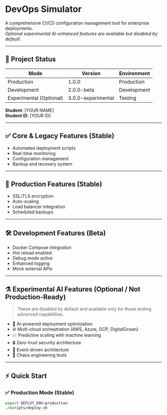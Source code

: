 # DevOps Simulator

A comprehensive CI/CD configuration management tool for enterprise deployments.  
_Optional experimental AI-enhanced features are available but disabled by default._

---

## 📌 Project Status

| Mode        | Version           | Environment     |
|-------------|--------------------|------------------|
| Production  | 1.0.0              | Production       |
| Development | 2.0.0-beta         | Development      |
| Experimental (Optional) | 3.0.0-experimental | Testing          |

**Student**: [YOUR NAME]  
**Student ID**: [YOUR ID]

---

## ✅ Core & Legacy Features (Stable)

- Automated deployment scripts  
- Real-time monitoring  
- Configuration management  
- Backup and recovery system  

---

## 🚀 Production Features (Stable)

- SSL/TLS encryption  
- Auto-scaling  
- Load balancer integration  
- Scheduled backups  

---

## 🛠 Development Features (Beta)

- Docker Compose integration  
- Hot reload enabled  
- Debug mode active  
- Enhanced logging  
- Mock external APIs  

---

## ⚗️ Experimental AI Features (Optional / Not Production-Ready)

> These are disabled by default and available only for those testing advanced capabilities.

- 🤖 AI-powered deployment optimization  
- 🌐 Multi-cloud orchestration (AWS, Azure, GCP, DigitalOcean)  
- 📈 Predictive scaling with machine learning  
- 🔒 Zero-trust security architecture  
- 🌊 Event-driven architecture  
- 🎯 Chaos engineering tools  

---

## ⚡ Quick Start

### ✅ Production Mode (Stable)

```bash
export DEPLOY_ENV=production
./scripts/deploy.sh
